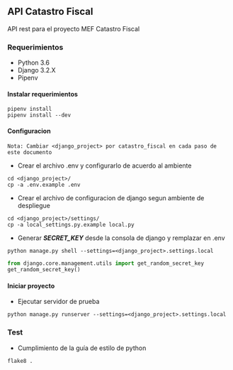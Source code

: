 ## API Catastro Fiscal

API rest para el proyecto MEF Catastro Fiscal

### Requerimientos
* Python 3.6
* Django 3.2.X
* Pipenv

#### Instalar requerimientos
```
pipenv install
pipenv install --dev
```

#### Configuracion
`
Nota: Cambiar <django_project> por catastro_fiscal en cada paso de este documento
`

* Crear el archivo .env y configurarlo de acuerdo al ambiente
```
cd <django_project>/
cp -a .env.example .env
```

* Crear el archivo de configuracion de django segun ambiente de despliegue
```
cd <django_project>/settings/
cp -a local_settings.py.example local.py
```

* Generar **_SECRET_KEY_** desde la consola de django y remplazar en .env
```
python manage.py shell --settings=<django_project>.settings.local
```

```python
from django.core.management.utils import get_random_secret_key
get_random_secret_key()
```

#### Iniciar proyecto

* Ejecutar servidor de prueba
```
python manage.py runserver --settings=<django_project>.settings.local
```

### Test
* Cumplimiento de la guía de estilo de python
```
flake8 .
```
